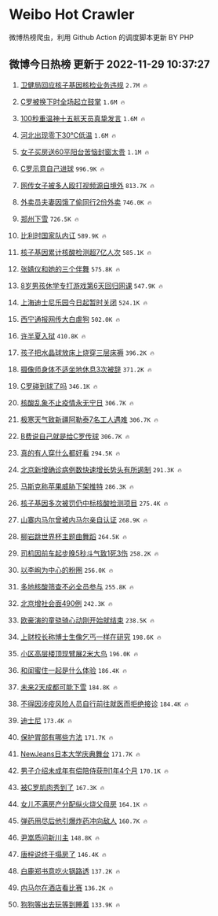 # Weibo Hot Crawler 



微博热榜爬虫，利用 Github Action 的调度脚本更新 BY PHP 


## 微博今日热榜 更新于 2022-11-29 10:37:27 
1. [卫健局回应核子基因核检业务违规](https://s.weibo.com/weibo?q=%23%E5%8D%AB%E5%81%A5%E5%B1%80%E5%9B%9E%E5%BA%94%E6%A0%B8%E5%AD%90%E5%9F%BA%E5%9B%A0%E6%A0%B8%E6%A3%80%E4%B8%9A%E5%8A%A1%E8%BF%9D%E8%A7%84%23&t=31&band_rank=1&Refer=top) `2.7M 🔥` 

1. [C罗被换下时全场起立鼓掌](https://s.weibo.com/weibo?q=%23C%E7%BD%97%E8%A2%AB%E6%8D%A2%E4%B8%8B%E6%97%B6%E5%85%A8%E5%9C%BA%E8%B5%B7%E7%AB%8B%E9%BC%93%E6%8E%8C%23&t=31&band_rank=2&Refer=top) `1.6M 🔥` 

1. [100秒重温神十五航天员真挚发言](https://s.weibo.com/weibo?q=%23100%E7%A7%92%E9%87%8D%E6%B8%A9%E7%A5%9E%E5%8D%81%E4%BA%94%E8%88%AA%E5%A4%A9%E5%91%98%E7%9C%9F%E6%8C%9A%E5%8F%91%E8%A8%80%23&t=31&band_rank=3&Refer=top) `1.6M 🔥` 

1. [河北出现零下30℃低温](https://s.weibo.com/weibo?q=%23%E6%B2%B3%E5%8C%97%E5%87%BA%E7%8E%B0%E9%9B%B6%E4%B8%8B30%E2%84%83%E4%BD%8E%E6%B8%A9%23&t=31&band_rank=4&Refer=top) `1.6M 🔥` 

1. [女子买房送60平阳台苦恼封窗太贵](https://s.weibo.com/weibo?q=%23%E5%A5%B3%E5%AD%90%E4%B9%B0%E6%88%BF%E9%80%8160%E5%B9%B3%E9%98%B3%E5%8F%B0%E8%8B%A6%E6%81%BC%E5%B0%81%E7%AA%97%E5%A4%AA%E8%B4%B5%23&t=31&band_rank=5&Refer=top) `1.1M 🔥` 

1. [C罗示意自己进球](https://s.weibo.com/weibo?q=%23C%E7%BD%97%E7%A4%BA%E6%84%8F%E8%87%AA%E5%B7%B1%E8%BF%9B%E7%90%83%23&t=31&band_rank=6&Refer=top) `996.9K 🔥` 

1. [网传女子被多人殴打视频源自境外](https://s.weibo.com/weibo?q=%23%E7%BD%91%E4%BC%A0%E5%A5%B3%E5%AD%90%E8%A2%AB%E5%A4%9A%E4%BA%BA%E6%AE%B4%E6%89%93%E8%A7%86%E9%A2%91%E6%BA%90%E8%87%AA%E5%A2%83%E5%A4%96%23&t=31&band_rank=7&Refer=top) `813.7K 🔥` 

1. [外卖员夫妻因饿了偷同行2份外卖](https://s.weibo.com/weibo?q=%23%E5%A4%96%E5%8D%96%E5%91%98%E5%A4%AB%E5%A6%BB%E5%9B%A0%E9%A5%BF%E4%BA%86%E5%81%B7%E5%90%8C%E8%A1%8C2%E4%BB%BD%E5%A4%96%E5%8D%96%23&t=31&band_rank=8&Refer=top) `746.0K 🔥` 

1. [郑州下雪](https://s.weibo.com/weibo?q=%23%E9%83%91%E5%B7%9E%E4%B8%8B%E9%9B%AA%23&t=31&band_rank=9&Refer=top) `726.5K 🔥` 

1. [比利时国家队内讧](https://s.weibo.com/weibo?q=%23%E6%AF%94%E5%88%A9%E6%97%B6%E5%9B%BD%E5%AE%B6%E9%98%9F%E5%86%85%E8%AE%A7%23&t=31&band_rank=10&Refer=top) `589.9K 🔥` 

1. [核子基因累计核酸检测超7亿人次](https://s.weibo.com/weibo?q=%23%E6%A0%B8%E5%AD%90%E5%9F%BA%E5%9B%A0%E7%B4%AF%E8%AE%A1%E6%A0%B8%E9%85%B8%E6%A3%80%E6%B5%8B%E8%B6%857%E4%BA%BF%E4%BA%BA%E6%AC%A1%23&t=31&band_rank=11&Refer=top) `585.1K 🔥` 

1. [张婧仪和她的三个伴舞](https://s.weibo.com/weibo?q=%23%E5%BC%A0%E5%A9%A7%E4%BB%AA%E5%92%8C%E5%A5%B9%E7%9A%84%E4%B8%89%E4%B8%AA%E4%BC%B4%E8%88%9E%23&t=31&band_rank=12&Refer=top) `575.8K 🔥` 

1. [8岁男孩休学专打游戏第6天回归网课](https://s.weibo.com/weibo?q=%238%E5%B2%81%E7%94%B7%E5%AD%A9%E4%BC%91%E5%AD%A6%E4%B8%93%E6%89%93%E6%B8%B8%E6%88%8F%E7%AC%AC6%E5%A4%A9%E5%9B%9E%E5%BD%92%E7%BD%91%E8%AF%BE%23&t=31&band_rank=13&Refer=top) `547.9K 🔥` 

1. [上海迪士尼乐园今日起暂时关闭](https://s.weibo.com/weibo?q=%23%E4%B8%8A%E6%B5%B7%E8%BF%AA%E5%A3%AB%E5%B0%BC%E4%B9%90%E5%9B%AD%E4%BB%8A%E6%97%A5%E8%B5%B7%E6%9A%82%E6%97%B6%E5%85%B3%E9%97%AD%23&t=31&band_rank=14&Refer=top) `524.1K 🔥` 

1. [西宁通报网传大白虐狗](https://s.weibo.com/weibo?q=%23%E8%A5%BF%E5%AE%81%E9%80%9A%E6%8A%A5%E7%BD%91%E4%BC%A0%E5%A4%A7%E7%99%BD%E8%99%90%E7%8B%97%23&t=31&band_rank=15&Refer=top) `502.0K 🔥` 

1. [许半夏入狱](https://s.weibo.com/weibo?q=%23%E8%AE%B8%E5%8D%8A%E5%A4%8F%E5%85%A5%E7%8B%B1%23&t=31&band_rank=16&Refer=top) `410.8K 🔥` 

1. [孩子把水晶球放床上烧穿三层床褥](https://s.weibo.com/weibo?q=%23%E5%AD%A9%E5%AD%90%E6%8A%8A%E6%B0%B4%E6%99%B6%E7%90%83%E6%94%BE%E5%BA%8A%E4%B8%8A%E7%83%A7%E7%A9%BF%E4%B8%89%E5%B1%82%E5%BA%8A%E8%A4%A5%23&t=31&band_rank=17&Refer=top) `396.2K 🔥` 

1. [摄像师身体不适坐地休息3次被辞](https://s.weibo.com/weibo?q=%23%E6%91%84%E5%83%8F%E5%B8%88%E8%BA%AB%E4%BD%93%E4%B8%8D%E9%80%82%E5%9D%90%E5%9C%B0%E4%BC%91%E6%81%AF3%E6%AC%A1%E8%A2%AB%E8%BE%9E%23&t=31&band_rank=18&Refer=top) `371.2K 🔥` 

1. [C罗碰到球了吗](https://s.weibo.com/weibo?q=%23C%E7%BD%97%E7%A2%B0%E5%88%B0%E7%90%83%E4%BA%86%E5%90%97%23&t=31&band_rank=19&Refer=top) `346.1K 🔥` 

1. [核酸乱象不止疫情永无宁日](https://s.weibo.com/weibo?q=%23%E6%A0%B8%E9%85%B8%E4%B9%B1%E8%B1%A1%E4%B8%8D%E6%AD%A2%E7%96%AB%E6%83%85%E6%B0%B8%E6%97%A0%E5%AE%81%E6%97%A5%23&t=31&band_rank=20&Refer=top) `306.7K 🔥` 

1. [极寒天气致新疆阿勒泰7名工人遇难](https://s.weibo.com/weibo?q=%23%E6%9E%81%E5%AF%92%E5%A4%A9%E6%B0%94%E8%87%B4%E6%96%B0%E7%96%86%E9%98%BF%E5%8B%92%E6%B3%B07%E5%90%8D%E5%B7%A5%E4%BA%BA%E9%81%87%E9%9A%BE%23&t=31&band_rank=21&Refer=top) `306.7K 🔥` 

1. [B费说自己就是给C罗传球](https://s.weibo.com/weibo?q=%23B%E8%B4%B9%E8%AF%B4%E8%87%AA%E5%B7%B1%E5%B0%B1%E6%98%AF%E7%BB%99C%E7%BD%97%E4%BC%A0%E7%90%83%23&t=31&band_rank=22&Refer=top) `306.7K 🔥` 

1. [真的有人穿什么都好看](https://s.weibo.com/weibo?q=%23%E7%9C%9F%E7%9A%84%E6%9C%89%E4%BA%BA%E7%A9%BF%E4%BB%80%E4%B9%88%E9%83%BD%E5%A5%BD%E7%9C%8B%23&t=31&band_rank=23&Refer=top) `294.5K 🔥` 

1. [北京新增确诊病例数快速增长势头有所遏制](https://s.weibo.com/weibo?q=%23%E5%8C%97%E4%BA%AC%E6%96%B0%E5%A2%9E%E7%A1%AE%E8%AF%8A%E7%97%85%E4%BE%8B%E6%95%B0%E5%BF%AB%E9%80%9F%E5%A2%9E%E9%95%BF%E5%8A%BF%E5%A4%B4%E6%9C%89%E6%89%80%E9%81%8F%E5%88%B6%23&t=31&band_rank=24&Refer=top) `291.3K 🔥` 

1. [马斯克称苹果威胁下架推特](https://s.weibo.com/weibo?q=%23%E9%A9%AC%E6%96%AF%E5%85%8B%E7%A7%B0%E8%8B%B9%E6%9E%9C%E5%A8%81%E8%83%81%E4%B8%8B%E6%9E%B6%E6%8E%A8%E7%89%B9%23&t=31&band_rank=25&Refer=top) `286.3K 🔥` 

1. [核子基因多次被罚仍中标核酸检测项目](https://s.weibo.com/weibo?q=%23%E6%A0%B8%E5%AD%90%E5%9F%BA%E5%9B%A0%E5%A4%9A%E6%AC%A1%E8%A2%AB%E7%BD%9A%E4%BB%8D%E4%B8%AD%E6%A0%87%E6%A0%B8%E9%85%B8%E6%A3%80%E6%B5%8B%E9%A1%B9%E7%9B%AE%23&t=31&band_rank=26&Refer=top) `275.4K 🔥` 

1. [山寨内马尔曾被内马尔亲自认证](https://s.weibo.com/weibo?q=%23%E5%B1%B1%E5%AF%A8%E5%86%85%E9%A9%AC%E5%B0%94%E6%9B%BE%E8%A2%AB%E5%86%85%E9%A9%AC%E5%B0%94%E4%BA%B2%E8%87%AA%E8%AE%A4%E8%AF%81%23&t=31&band_rank=27&Refer=top) `268.9K 🔥` 

1. [柳岩跳世界杯主题曲舞蹈](https://s.weibo.com/weibo?q=%23%E6%9F%B3%E5%B2%A9%E8%B7%B3%E4%B8%96%E7%95%8C%E6%9D%AF%E4%B8%BB%E9%A2%98%E6%9B%B2%E8%88%9E%E8%B9%88%23&t=31&band_rank=28&Refer=top) `264.5K 🔥` 

1. [司机因前车起步晚5秒斗气致1死3伤](https://s.weibo.com/weibo?q=%23%E5%8F%B8%E6%9C%BA%E5%9B%A0%E5%89%8D%E8%BD%A6%E8%B5%B7%E6%AD%A5%E6%99%9A5%E7%A7%92%E6%96%97%E6%B0%94%E8%87%B41%E6%AD%BB3%E4%BC%A4%23&t=31&band_rank=29&Refer=top) `258.2K 🔥` 

1. [以李峋为中心的粉圈](https://s.weibo.com/weibo?q=%23%E4%BB%A5%E6%9D%8E%E5%B3%8B%E4%B8%BA%E4%B8%AD%E5%BF%83%E7%9A%84%E7%B2%89%E5%9C%88%23&t=31&band_rank=30&Refer=top) `256.0K 🔥` 

1. [多地核酸筛查不必全员参与](https://s.weibo.com/weibo?q=%23%E5%A4%9A%E5%9C%B0%E6%A0%B8%E9%85%B8%E7%AD%9B%E6%9F%A5%E4%B8%8D%E5%BF%85%E5%85%A8%E5%91%98%E5%8F%82%E4%B8%8E%23&t=31&band_rank=31&Refer=top) `255.8K 🔥` 

1. [北京增社会面490例](https://s.weibo.com/weibo?q=%23%E5%8C%97%E4%BA%AC%E5%A2%9E%E7%A4%BE%E4%BC%9A%E9%9D%A2490%E4%BE%8B%23&t=31&band_rank=32&Refer=top) `242.3K 🔥` 

1. [欧豪演的童骁骑心动刚开始就结束](https://s.weibo.com/weibo?q=%23%E6%AC%A7%E8%B1%AA%E6%BC%94%E7%9A%84%E7%AB%A5%E9%AA%81%E9%AA%91%E5%BF%83%E5%8A%A8%E5%88%9A%E5%BC%80%E5%A7%8B%E5%B0%B1%E7%BB%93%E6%9D%9F%23&t=31&band_rank=33&Refer=top) `238.5K 🔥` 

1. [上财校长称博士生像乞丐一样在研究](https://s.weibo.com/weibo?q=%23%E4%B8%8A%E8%B4%A2%E6%A0%A1%E9%95%BF%E7%A7%B0%E5%8D%9A%E5%A3%AB%E7%94%9F%E5%83%8F%E4%B9%9E%E4%B8%90%E4%B8%80%E6%A0%B7%E5%9C%A8%E7%A0%94%E7%A9%B6%23&t=31&band_rank=34&Refer=top) `198.6K 🔥` 

1. [小区高层楼顶现臂展2米大鸟](https://s.weibo.com/weibo?q=%23%E5%B0%8F%E5%8C%BA%E9%AB%98%E5%B1%82%E6%A5%BC%E9%A1%B6%E7%8E%B0%E8%87%82%E5%B1%952%E7%B1%B3%E5%A4%A7%E9%B8%9F%23&t=31&band_rank=35&Refer=top) `196.0K 🔥` 

1. [和闺蜜住一起是什么体验](https://s.weibo.com/weibo?q=%23%E5%92%8C%E9%97%BA%E8%9C%9C%E4%BD%8F%E4%B8%80%E8%B5%B7%E6%98%AF%E4%BB%80%E4%B9%88%E4%BD%93%E9%AA%8C%23&t=31&band_rank=36&Refer=top) `186.4K 🔥` 

1. [未来2天成都可能下雪](https://s.weibo.com/weibo?q=%23%E6%9C%AA%E6%9D%A52%E5%A4%A9%E6%88%90%E9%83%BD%E5%8F%AF%E8%83%BD%E4%B8%8B%E9%9B%AA%23&t=31&band_rank=37&Refer=top) `184.8K 🔥` 

1. [不得因涉疫风险人员自行前往就医而拒绝接诊](https://s.weibo.com/weibo?q=%23%E4%B8%8D%E5%BE%97%E5%9B%A0%E6%B6%89%E7%96%AB%E9%A3%8E%E9%99%A9%E4%BA%BA%E5%91%98%E8%87%AA%E8%A1%8C%E5%89%8D%E5%BE%80%E5%B0%B1%E5%8C%BB%E8%80%8C%E6%8B%92%E7%BB%9D%E6%8E%A5%E8%AF%8A%23&t=31&band_rank=38&Refer=top) `184.4K 🔥` 

1. [迪士尼](https://s.weibo.com/weibo?q=%E8%BF%AA%E5%A3%AB%E5%B0%BC&t=31&band_rank=39&Refer=top) `173.4K 🔥` 

1. [保护胃部有哪些方法](https://s.weibo.com/weibo?q=%23%E4%BF%9D%E6%8A%A4%E8%83%83%E9%83%A8%E6%9C%89%E5%93%AA%E4%BA%9B%E6%96%B9%E6%B3%95%23&t=31&band_rank=40&Refer=top) `171.7K 🔥` 

1. [NewJeans日本大学庆典舞台](https://s.weibo.com/weibo?q=%23NewJeans%E6%97%A5%E6%9C%AC%E5%A4%A7%E5%AD%A6%E5%BA%86%E5%85%B8%E8%88%9E%E5%8F%B0%23&t=31&band_rank=41&Refer=top) `171.7K 🔥` 

1. [男子介绍未成年有偿陪侍获刑1年4个月](https://s.weibo.com/weibo?q=%23%E7%94%B7%E5%AD%90%E4%BB%8B%E7%BB%8D%E6%9C%AA%E6%88%90%E5%B9%B4%E6%9C%89%E5%81%BF%E9%99%AA%E4%BE%8D%E8%8E%B7%E5%88%911%E5%B9%B44%E4%B8%AA%E6%9C%88%23&t=31&band_rank=42&Refer=top) `170.1K 🔥` 

1. [被C罗肌肉秀到了](https://s.weibo.com/weibo?q=%23%E8%A2%ABC%E7%BD%97%E8%82%8C%E8%82%89%E7%A7%80%E5%88%B0%E4%BA%86%23&t=31&band_rank=43&Refer=top) `167.3K 🔥` 

1. [女儿不满房产分配纵火烧父母房](https://s.weibo.com/weibo?q=%23%E5%A5%B3%E5%84%BF%E4%B8%8D%E6%BB%A1%E6%88%BF%E4%BA%A7%E5%88%86%E9%85%8D%E7%BA%B5%E7%81%AB%E7%83%A7%E7%88%B6%E6%AF%8D%E6%88%BF%23&t=31&band_rank=44&Refer=top) `164.1K 🔥` 

1. [弹药用尽后他引爆炸药冲向敌人](https://s.weibo.com/weibo?q=%23%E5%BC%B9%E8%8D%AF%E7%94%A8%E5%B0%BD%E5%90%8E%E4%BB%96%E5%BC%95%E7%88%86%E7%82%B8%E8%8D%AF%E5%86%B2%E5%90%91%E6%95%8C%E4%BA%BA%23&t=31&band_rank=45&Refer=top) `160.7K 🔥` 

1. [尹嵩质问新川主](https://s.weibo.com/weibo?q=%23%E5%B0%B9%E5%B5%A9%E8%B4%A8%E9%97%AE%E6%96%B0%E5%B7%9D%E4%B8%BB%23&t=31&band_rank=46&Refer=top) `148.8K 🔥` 

1. [唐梓说终于塌房了](https://s.weibo.com/weibo?q=%23%E5%94%90%E6%A2%93%E8%AF%B4%E7%BB%88%E4%BA%8E%E5%A1%8C%E6%88%BF%E4%BA%86%23&t=31&band_rank=47&Refer=top) `146.4K 🔥` 

1. [白鹿郑书意吃火锅路透](https://s.weibo.com/weibo?q=%23%E7%99%BD%E9%B9%BF%E9%83%91%E4%B9%A6%E6%84%8F%E5%90%83%E7%81%AB%E9%94%85%E8%B7%AF%E9%80%8F%23&t=31&band_rank=48&Refer=top) `137.2K 🔥` 

1. [内马尔在酒店看比赛](https://s.weibo.com/weibo?q=%23%E5%86%85%E9%A9%AC%E5%B0%94%E5%9C%A8%E9%85%92%E5%BA%97%E7%9C%8B%E6%AF%94%E8%B5%9B%23&t=31&band_rank=49&Refer=top) `136.2K 🔥` 

1. [狗狗等出去玩等到睡着](https://s.weibo.com/weibo?q=%23%E7%8B%97%E7%8B%97%E7%AD%89%E5%87%BA%E5%8E%BB%E7%8E%A9%E7%AD%89%E5%88%B0%E7%9D%A1%E7%9D%80%23&t=31&band_rank=50&Refer=top) `133.9K 🔥` 

